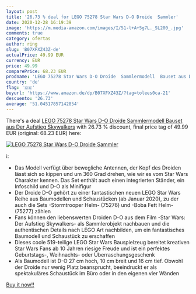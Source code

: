 ```yaml
---
layout: post
title: '26.73 % deal for LEGO 75278 Star Wars D-O Droide  Sammler'
date: 2020-12-28 16:19:39
image: 'https://m.media-amazon.com/images/I/51-l+A+5g7L._SL200_.jpg'
comments: true
category: ofertas
author: ring
slug: 'B07XFXZ43Z-de'
actualPrice: 49.99 EUR
currency: EUR
price: 49.99
comparePrice: 68.23 EUR
prodname: 'LEGO 75278 Star Wars D-O Droide  Sammlermodell  Bauset aus Der Aufstieg Skywalkers'
country: 'de'
flag: '🇩🇪'
buyurl: 'https://www.amazon.de/dp/B07XFXZ43Z/?tag=tolees0ca-21'
descuento: '26.73'
average: '51.04517857142854'
---
```


There's a deal [LEGO 75278 Star Wars D-O Droide  Sammlermodell  Bauset aus Der Aufstieg Skywalkers](https://www.amazon.de/dp/B07XFXZ43Z/?tag=tolees0ca-21)  with  26.73 % discount, final price tag of  49.99 EUR (original: 68.23 EUR) here:

[![LEGO 75278 Star Wars D-O Droide  Sammler](https://m.media-amazon.com/images/I/51-l+A+5g7L._SL200_.jpg)](https://www.amazon.de/dp/B07XFXZ43Z/?tag=tolees0ca-21)

ℹ️:

- Das Modell verfügt über bewegliche Antennen, der Kopf des Droiden lässt sich so kippen und um 360 Grad drehen, wie wir es vom Star Wars Charakter kennen. Das Set enthält auch einen integrierten Ständer, ein Infoschild und D-O als Minifigur
- Der Droide D-O gehört zu einer fantastischen neuen LEGO Star Wars Reihe aus Baumodellen und Schaustücken (ab Januar 2020), zu der auch die Sets -Stormtrooper Helm- (75276) und -Boba Fett Helm- (75277) zählen
- Fans können den liebenswerten Droiden D-O aus dem Film -Star Wars: Der Aufstieg Skywalkers- als Sammlerobjekt nachbauen und die authentischen Details nach LEGO Art nachbilden, um ein fantastisches Baumodell und Schaustück zu erschaffen
- Dieses coole 519-teilige LEGO Star Wars Bauspielzeug bereitet kreativen Star Wars Fans ab 10 Jahren riesige Freude und ist ein perfektes Geburtstags-, Weihnachts- oder Überraschungsgeschenk
- Als Baumodell ist D-O 27 cm hoch, 10 cm breit und 16 cm tief. Obwohl der Droide nur wenig Platz beansprucht, beeindruckt er als spektakuläres Schaustück im Büro oder in den eigenen vier Wänden

[Buy it now!!](https://www.amazon.de/dp/B07XFXZ43Z/?tag=tolees0ca-21)
